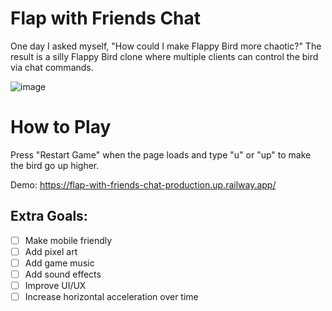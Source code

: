 # Flap with Friends Chat
One day I asked myself, "How could I make Flappy Bird more chaotic?" The result is a silly Flappy Bird clone where multiple clients can control the bird via chat commands.

![image](https://github.com/user-attachments/assets/97a9f98c-6a5f-4011-bc1a-371926958141)


# How to Play
Press "Restart Game" when the page loads and type "u" or "up" to make the bird go up higher.

Demo: https://flap-with-friends-chat-production.up.railway.app/

## Extra Goals:
- [ ] Make mobile friendly
- [ ] Add pixel art
- [ ] Add game music
- [ ] Add sound effects
- [ ] Improve UI/UX
- [ ] Increase horizontal acceleration over time
